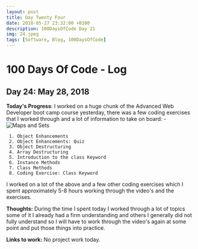 ```yaml
---
layout: post
title: Day Twenty Four
date: 2018-05-27 23:32:00 +0100
description: 100DaysOfCode Day 21
img: 24.jpeg
tags: [Software, Blog, 100DaysOfCode]
---
```

# 100 Days Of Code - Log

## Day 24: May 28, 2018

**Today's Progress**: 
I worked on a huge chunk of the Advanced Web Developer boot camp course yesterday, there was a few coding exercises that I worked through and a lot of information to take on board: -
![Maps and Sets]({{site.baseurl}}/assets/img/CodingMapsAndSets.png)
 
     1. Object Enhancements
     2. Object Enhancements: Quiz
     3. Object Destructuring
     4. Array Destructuring
     5. Introduction to the class Keyword
     6. Instance Methods
     7. Class Methods
     8. Coding Exercise: Class Keyword

I worked on a lot of the above and a few other coding exercises which I spent approximately 5-8 hours working through the video's and the exercises.

**Thoughts:** 
During the time I spent today I worked through a lot of topics some of it I already had a firm understanding and others I generally did not fully understand so I will have to work through the video's again at some point and put those things into practice.

**Links to work:**
No project work today.
